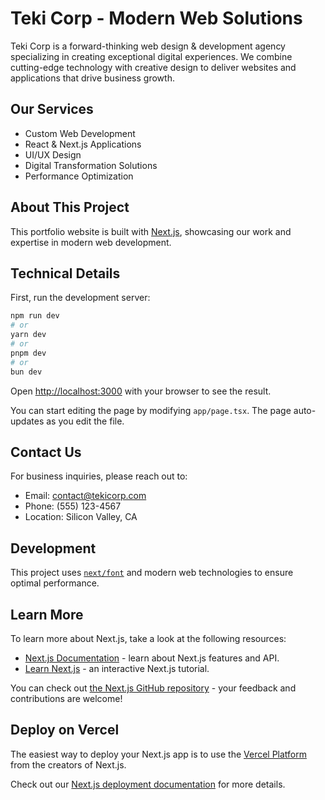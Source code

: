 # Teki Corp - Modern Web Solutions

Teki Corp is a forward-thinking web design & development agency specializing in creating exceptional digital experiences. We combine cutting-edge technology with creative design to deliver websites and applications that drive business growth.

## Our Services
- Custom Web Development
- React & Next.js Applications
- UI/UX Design
- Digital Transformation Solutions
- Performance Optimization

## About This Project
This portfolio website is built with [Next.js](https://nextjs.org), showcasing our work and expertise in modern web development.

## Technical Details

First, run the development server:

```bash
npm run dev
# or
yarn dev
# or
pnpm dev
# or
bun dev
```

Open [http://localhost:3000](http://localhost:3000) with your browser to see the result.

You can start editing the page by modifying `app/page.tsx`. The page auto-updates as you edit the file.

## Contact Us
For business inquiries, please reach out to:
- Email: contact@tekicorp.com
- Phone: (555) 123-4567
- Location: Silicon Valley, CA

## Development

This project uses [`next/font`](https://nextjs.org/docs/app/building-your-application/optimizing/fonts) and modern web technologies to ensure optimal performance.

## Learn More

To learn more about Next.js, take a look at the following resources:

- [Next.js Documentation](https://nextjs.org/docs) - learn about Next.js features and API.
- [Learn Next.js](https://nextjs.org/learn) - an interactive Next.js tutorial.

You can check out [the Next.js GitHub repository](https://github.com/vercel/next.js) - your feedback and contributions are welcome!

## Deploy on Vercel

The easiest way to deploy your Next.js app is to use the [Vercel Platform](https://vercel.com/new?utm_medium=default-template&filter=next.js&utm_source=create-next-app&utm_campaign=create-next-app-readme) from the creators of Next.js.

Check out our [Next.js deployment documentation](https://nextjs.org/docs/app/building-your-application/deploying) for more details.
